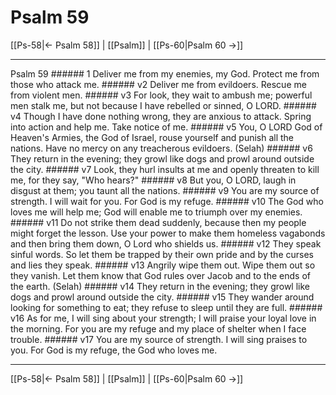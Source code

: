# Psalm 59

[[Ps-58|← Psalm 58]] | [[Psalm]] | [[Ps-60|Psalm 60 →]]
***

Psalm 59 ###### 1 Deliver me from my enemies, my God. Protect me from those who attack me. ###### v2 Deliver me from evildoers. Rescue me from violent men. ###### v3 For look, they wait to ambush me; powerful men stalk me, but not because I have rebelled or sinned, O LORD. ###### v4 Though I have done nothing wrong, they are anxious to attack. Spring into action and help me. Take notice of me. ###### v5 You, O LORD God of Heaven's Armies, the God of Israel, rouse yourself and punish all the nations. Have no mercy on any treacherous evildoers. (Selah) ###### v6 They return in the evening; they growl like dogs and prowl around outside the city. ###### v7 Look, they hurl insults at me and openly threaten to kill me, for they say, "Who hears?" ###### v8 But you, O LORD, laugh in disgust at them; you taunt all the nations. ###### v9 You are my source of strength. I will wait for you. For God is my refuge. ###### v10 The God who loves me will help me; God will enable me to triumph over my enemies. ###### v11 Do not strike them dead suddenly, because then my people might forget the lesson. Use your power to make them homeless vagabonds and then bring them down, O Lord who shields us. ###### v12 They speak sinful words. So let them be trapped by their own pride and by the curses and lies they speak. ###### v13 Angrily wipe them out. Wipe them out so they vanish. Let them know that God rules over Jacob and to the ends of the earth. (Selah) ###### v14 They return in the evening; they growl like dogs and prowl around outside the city. ###### v15 They wander around looking for something to eat; they refuse to sleep until they are full. ###### v16 As for me, I will sing about your strength; I will praise your loyal love in the morning. For you are my refuge and my place of shelter when I face trouble. ###### v17 You are my source of strength. I will sing praises to you. For God is my refuge, the God who loves me.

***
[[Ps-58|← Psalm 58]] | [[Psalm]] | [[Ps-60|Psalm 60 →]]
